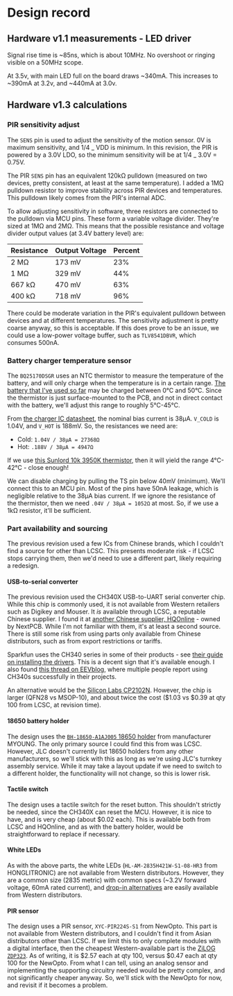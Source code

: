 # Design record

## Hardware v1.1 measurements - LED driver

Signal rise time is ~85ns, which is about 10MHz. No overshoot or ringing visible on a 50MHz scope.

At 3.5v, with main LED full on the board draws ~340mA. This increases to ~390mA at 3.2v, and ~440mA at 3.0v.

## Hardware v1.3 calculations

### PIR sensitivity adjust

The `SENS` pin is used to adjust the sensitivity of the motion sensor. 0V is maximum sensitivity, and 1/4 _ VDD is minimum. In this revision, the PIR is powered by a 3.0V LDO, so the minimum sensitivity will be at 1/4 _ 3.0V = 0.75V.

The PIR `SENS` pin has an equivalent 120kΩ pulldown (measured on two devices, pretty consistent, at least at the same temperature). I added a 1MΩ pulldown resistor to improve stability across PIR devices and temperatures. This pulldown likely comes from the PIR's internal ADC.

To allow adjusting sensitivity in software, three resistors are connected to the pulldown via MCU pins. These form a variable voltage divider. They're sized at 1MΩ and 2MΩ. This means that the possible resistance and voltage divider output values (at 3.4V battery level) are:

| Resistance | Output Voltage | Percent |
| ---------- | -------------- | ------- |
| 2 MΩ       | 173 mV         | 23%     |
| 1 MΩ       | 329 mV         | 44%     |
| 667 kΩ     | 470 mV         | 63%     |
| 400 kΩ     | 718 mV         | 96%     |

There could be moderate variation in the PIR's equivalent pulldown between devices and at different temperatures. The sensitivity adjustment is pretty coarse anyway, so this is acceptable. If this does prove to be an issue, we could use a low-power voltage buffer, such as `TLV8541DBVR`, which consumes 500nA.

### Battery charger temperature sensor

The `BQ25170DSGR` uses an NTC thermistor to measure the temperature of the battery, and will only charge when the temperature is in a certain range. [The battery that I've used so far](https://www.batteryspace.com/LiFePO4-18650-Rechargeable-Cell-3.2V-1800-mAh.aspx) may be charged between 0°C and 50°C. Since the thermistor is just surface-mounted to the PCB, and not in direct contact with the battery, we'll adjust this range to roughly 5°C-45°C.

From [the charger IC datasheet](https://www.ti.com/lit/ds/symlink/bq25170.pdf), the nominal bias current is 38μA. `V_COLD` is 1.04V, and `V_HOT` is 188mV. So, the resistances we need are:

- Cold: `1.04V / 38μA = 27368Ω`
- Hot: `.188V / 38μA = 4947Ω`

If we use [this Sunlord 10k 3950K thermistor](https://jlcpcb.com/partdetail/Sunlord-SDNT1608X103F3950FTF/C279936), then it will yield the range 4°C-42°C - close enough!

We can disable charging by pulling the TS pin below 40mV (minimum). We'll connect this to an MCU pin. Most of the pins have 50nA leakage, which is negligible relative to the 38μA bias current. If we ignore the resistance of the thermistor, then we need `.04V / 38μA = 1052Ω` at most. So, if we use a 1kΩ resistor, it'll be sufficient.

### Part availability and sourcing

The previous revision used a few ICs from Chinese brands, which I couldn't find a source for other than LCSC. This presents moderate risk - if LCSC stops carrying them, then we'd need to use a different part, likely requiring a redesign.

#### USB-to-serial converter

The previous revision used the CH340X USB-to-UART serial converter chip. While this chip is commonly used, it is not available from Western retailers such as Digikey and Mouser. It _is_ available through LCSC, a reputable Chinese supplier. I found it at [another Chinese supplier, HQOnline](https://www.hqonline.com/product-detail/usb-chips-wch-ch340x-2500405741) - owned by NextPCB. While I'm not familiar with them, it's at least a second source. There is still some risk from using parts only available from Chinese distributors, such as from export restrictions or tariffs.

Sparkfun uses the CH340 series in some of their products - see [their guide on installing the drivers](https://learn.sparkfun.com/tutorials/how-to-install-ch340-drivers/all). This is a decent sign that it's available enough. I also found [this thread on EEVblog](https://www.eevblog.com/forum/beginners/ch340-ch330-for-commercial-crowdfunding-product/), where multiple people report using CH340s successfully in their projects.

An alternative would be the [Silicon Labs CP2102N](https://www.digikey.com/en/products/detail/silicon-labs/CP2102N-A02-GQFN28R/9863480). However, the chip is larger (QFN28 vs MSOP-10), and about twice the cost ($1.03 vs $0.39 at qty 100 from LCSC, at revision time).

#### 18650 battery holder

The design uses the [`BH-18650-A1AJ005` 18650 holder](https://jlcpcb.com/partdetail/MYOUNG-BH_18650A1AJ005/C5290176) from manufacturer MYOUNG. The only primary source I could find this from was LCSC. However, JLC doesn't currently list 18650 holders from any other manufacturers, so we'll stick with this as long as we're using JLC's turnkey assembly service. While it may take a layout update if we need to switch to a different holder, the functionality will not change, so this is lower risk.

#### Tactile switch

The design uses a tactile switch for the reset button. This shouldn't strictly be needed, since the CH340X can reset the MCU. However, it is nice to have, and is very cheap (about $0.02 each). This is available both from LCSC and HQOnline, and as with the battery holder, would be straightforward to replace if necessary.

#### White LEDs

As with the above parts, the white LEDs (`HL-AM-2835H421W-S1-08-HR3` from HONGLITRONIC) are not available from Western distributors. However, they are a common size (2835 metric) with common specs (~3.2V forward voltage, 60mA rated current), and [drop-in alternatives](https://www.digikey.com/en/products/detail/ams-osram-usa-inc/GW-JTLMS1-CM-G7H2-XX58-1-60-R33/13680961) are easily available from Western distributors.

#### PIR sensor

The design uses a PIR sensor, `XYC-PIR224S-S1` from NewOpto. This part is not available from Western distributors, and I couldn't find it from Asian distributors other than LCSC. If we limit this to only complete modules with a digital interface, then the cheapest Western-available part is the [ZiLOG `ZDP323`](https://www.mouser.com/ProductDetail/ZiLOG/ZDP323B1). As of writing, it is $2.57 each at qty 100, versus $0.47 each at qty 100 for the NewOpto. From what I can tell, using an analog sensor and implementing the supporting circuitry needed would be pretty complex, and not significantly cheaper anyway. So, we'll stick with the NewOpto for now, and revisit if it becomes a problem.
